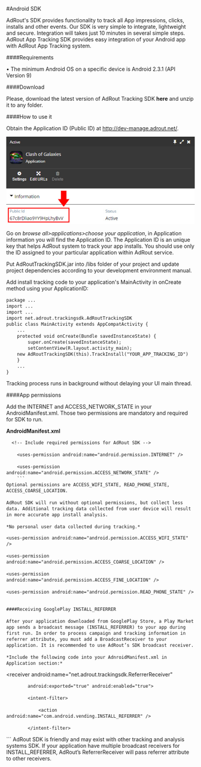 
#Android SDK


AdRout's SDK provides functionality to track all App impressions, clicks, installs and other events. Our SDK is very simple to integrate, lightweight and secure. Integration will takes just 10 minutes in several simple steps.
AdRout App Tracking SDK provides easy integration of your Android app with AdRout App Tracking system.


####Requirements

•	The minimum Android OS on a specific device is Android 2.3.1 (API Version 9) 


####Download

Please, download the latest version of AdRout Tracking SDK **here** and unzip it to any folder.


####How to use it

Obtain the Application ID (Public ID) at http://dev-manage.adrout.net/. 

![](public-id.jpg)

Go on *browse all>applications>choose your application*, in Application information you will find the Application ID. The Application ID is an unique key that helps AdRout system to track your app installs. You should use only the ID assigned to your particular application within AdRout service.

Put AdRoutTrackingSDK.jar  into /libs  folder of your project and update project dependencies according to your development environment manual.

Add install tracking code to your application's MainActivity in onCreate method using your ApplicationID:

	package ...
	import ...
	import ...
	import net.adrout.trackingsdk.AdRoutTrackingSDK
	public class MainActivity extends AppCompatActivity {
	    ...
	    protected void onCreate(Bundle savedInstanceState) {
	        super.onCreate(savedInstanceState);
	        setContentView(R.layout.activity_main);
		new AdRoutTrackingSDK(this).TrackInstall("YOUR_APP_TRACKING_ID")
	    }
	    ...
	}
	
Tracking process runs in background without delaying your UI main thread.


####App permissions

Add the INTERNET and ACCESS_NETWORK_STATE in your AndroidManifest.xml. Those two permissions are mandatory and required for SDK to run.

**AndroidManifest.xml**
```
  <!-- Include required permissions for AdRout SDK -->
  
    <uses-permission android:name="android.permission.INTERNET" />
    
    <uses-permission android:name="android.permission.ACCESS_NETWORK_STATE" />
	```
Optional permissions are ACCESS_WIFI_STATE, READ_PHONE_STATE, ACCESS_COARSE_LOCATION.

AdRout SDK will run without optional permissions, but collect less data. Additional tracking data collected from user device will result in more accurate app install analysis.

*No personal user data collected during tracking.*

```
  <!-- optional permissions -->
   
   
    <uses-permission android:name="android.permission.ACCESS_WIFI_STATE" />
   
    <uses-permission android:name="android.permission.ACCESS_COARSE_LOCATION" />
    
    <uses-permission android:name="android.permission.ACCESS_FINE_LOCATION" />
    
    <uses-permission android:name="android.permission.READ_PHONE_STATE" />
    
    
```

####Receiving GooglePlay INSTALL_REFERRER

After your application downloaded from GooglePlay Store, a Play Market app sends a broadcast message (INSTALL_REFERRER) to your app during first run. In order to process campaign and tracking information in referrer attribute, you must add a BroadcastReceiver to your application. It is recommended to use AdRout’s SDK broadcast receiver.

*Include the following code into your AdnroidManifest.xml in Application section:*

  ```
  <receiver android:name="net.adrout.trackingsdk.ReferrerReceiver"
  
            android:exported="true" android:enabled="true">
            
            <intent-filter>
            
                <action android:name="com.android.vending.INSTALL_REFERRER" />
                
            </intent-filter>
            
  </receiver>
  ```
AdRout SDK is friendly and may exist with other tracking and analysis systems SDK. If your application have multiple broadcast receivers for INSTALL_REFERRER, AdRout’s ReferrerReceiver will pass referrer attribute to other receivers.

